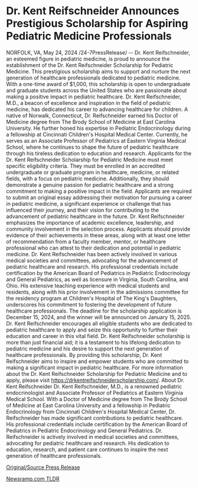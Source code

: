 # Dr. Kent Reifschneider Announces Prestigious Scholarship for Aspiring Pediatric Medicine Professionals

NORFOLK, VA, May 24, 2024 /24-7PressRelease/ -- Dr. Kent Reifschneider, an esteemed figure in pediatric medicine, is proud to announce the establishment of the Dr. Kent Reifschneider Scholarship for Pediatric Medicine. This prestigious scholarship aims to support and nurture the next generation of healthcare professionals dedicated to pediatric medicine. With a one-time award of $1,000, this scholarship is open to undergraduate and graduate students across the United States who are passionate about making a positive impact in pediatric healthcare.  Dr. Kent Reifschneider, M.D., a beacon of excellence and inspiration in the field of pediatric medicine, has dedicated his career to advancing healthcare for children. A native of Norwalk, Connecticut, Dr. Reifschneider earned his Doctor of Medicine degree from The Brody School of Medicine at East Carolina University. He further honed his expertise in Pediatric Endocrinology during a fellowship at Cincinnati Children's Hospital Medical Center. Currently, he serves as an Associate Professor of Pediatrics at Eastern Virginia Medical School, where he continues to shape the future of pediatric healthcare through his tireless dedication to education and research.  Applicants for the Dr. Kent Reifschneider Scholarship for Pediatric Medicine must meet specific eligibility criteria. They must be enrolled in an accredited undergraduate or graduate program in healthcare, medicine, or related fields, with a focus on pediatric medicine. Additionally, they should demonstrate a genuine passion for pediatric healthcare and a strong commitment to making a positive impact in the field. Applicants are required to submit an original essay addressing their motivation for pursuing a career in pediatric medicine, a significant experience or challenge that has influenced their journey, and their vision for contributing to the advancement of pediatric healthcare in the future.  Dr. Kent Reifschneider emphasizes the importance of academic excellence, leadership, and community involvement in the selection process. Applicants should provide evidence of their achievements in these areas, along with at least one letter of recommendation from a faculty member, mentor, or healthcare professional who can attest to their dedication and potential in pediatric medicine.  Dr. Kent Reifschneider has been actively involved in various medical societies and committees, advocating for the advancement of pediatric healthcare and research. His professional credentials include certification by the American Board of Pediatrics in Pediatric Endocrinology and General Pediatrics, as well as licensure in Virginia, South Carolina, and Ohio. His extensive teaching experience with medical students and residents, along with his prior involvement in the admissions committee for the residency program at Children's Hospital of The King's Daughters, underscores his commitment to fostering the development of future healthcare professionals.  The deadline for the scholarship application is December 15, 2024, and the winner will be announced on January 15, 2025. Dr. Kent Reifschneider encourages all eligible students who are dedicated to pediatric healthcare to apply and seize this opportunity to further their education and career in this vital field.  Dr. Kent Reifschneider scholarship is more than just financial aid; it is a testament to his lifelong dedication to pediatric medicine and his desire to support the next generation of healthcare professionals. By providing this scholarship, Dr. Kent Reifschneider aims to inspire and empower students who are committed to making a significant impact in pediatric healthcare.  For more information about the Dr. Kent Reifschneider Scholarship for Pediatric Medicine and to apply, please visit https://drkentreifschneiderscholarship.com/.  About Dr. Kent Reifschneider Dr. Kent Reifschneider, M.D., is a renowned pediatric endocrinologist and Associate Professor of Pediatrics at Eastern Virginia Medical School. With a Doctor of Medicine degree from The Brody School of Medicine at East Carolina University and a fellowship in Pediatric Endocrinology from Cincinnati Children's Hospital Medical Center, Dr. Reifschneider has made significant contributions to pediatric healthcare. His professional credentials include certification by the American Board of Pediatrics in Pediatric Endocrinology and General Pediatrics. Dr. Reifschneider is actively involved in medical societies and committees, advocating for pediatric healthcare and research. His dedication to education, research, and patient care continues to inspire the next generation of healthcare professionals. 

[Original/Source Press Release](https://www.24-7pressrelease.com/press-release/511161/dr-kent-reifschneider-announces-prestigious-scholarship-for-aspiring-pediatric-medicine-professionals) 

[Newsramp.com TLDR](https://newsramp.com/None) 